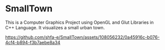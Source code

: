 # SmallTown

This is a Computer Graphics Project using OpenGL and Glut Libraries in C++ Language. It visualizes a small urban town.

https://github.com/shfa-e/SmallTown/assets/108056232/0a45916c-b076-4cf4-b894-f3b7aebe8a34
